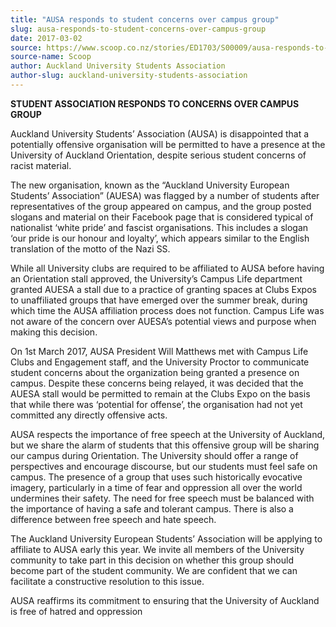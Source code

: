 ```yaml
---
title: "AUSA responds to student concerns over campus group"
slug: ausa-responds-to-student-concerns-over-campus-group
date: 2017-03-02
source: https://www.scoop.co.nz/stories/ED1703/S00009/ausa-responds-to-student-concerns-over-campus-group.htm
source-name: Scoop
author: Auckland University Students Association
author-slug: auckland-university-students-association
---
```


<p><strong>STUDENT ASSOCIATION RESPONDS TO CONCERNS OVER CAMPUS
GROUP </strong></p>

<p>Auckland University Students’
Association (AUSA) is disappointed that a potentially
offensive organisation will be permitted to have a presence
at the University of Auckland Orientation, despite serious
student concerns of racist material.</p>

<p>The new organisation,
known as the “Auckland University European Students’
Association” (AUESA) was flagged by a number of students
after representatives of the group appeared on campus, and
the group posted slogans and material on their Facebook page
that is considered typical of nationalist ‘white pride’
and fascist organisations. This includes a slogan ‘our
pride is our honour and loyalty’, which appears similar to
the English translation of the motto of the Nazi SS.</p>

<p>While
all University clubs are required to be affiliated to AUSA
before having an Orientation stall approved, the
University’s Campus Life department granted AUESA a stall
due to a practice of granting spaces at Clubs Expos to
unaffiliated groups that have emerged over the summer break,
during which time the AUSA affiliation process does not
function. Campus Life was not aware of the concern over
AUESA’s potential views and purpose when making this
decision.</p>

<p>On 1st March 2017, AUSA President Will Matthews
met with Campus Life Clubs and Engagement staff, and the
University Proctor to communicate student concerns about the
organization being granted a presence on campus. Despite
these concerns being relayed, it was decided that the AUESA
stall would be permitted to remain at the Clubs Expo on the
basis that while there was ‘potential for offense’, the
organisation had not yet committed any directly offensive
acts.<p>
<p>AUSA respects the importance of free speech at the
University of Auckland, but we share the alarm of students
that this offensive group will be sharing our campus during
Orientation. The University should offer a range of
perspectives and encourage discourse, but our students must
feel safe on campus. The presence of a group that uses such
historically evocative imagery, particularly in a time of
fear and oppression all over the world undermines their
safety. The need for free speech must be balanced with the
importance of having a safe and tolerant campus. There is
also a difference between free speech and hate speech.<p>

<p>The Auckland University European Students’ Association
will be applying to affiliate to AUSA early this year. We
invite all members of the University community to take part
in this decision on whether this group should become part of
the student community. We are confident that we can
facilitate a constructive resolution to this issue.</p>

<p>AUSA
reaffirms its commitment to ensuring that the University of
Auckland is free of hatred and
oppression</p>  